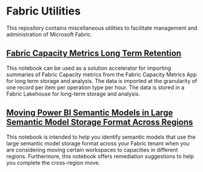 # Fabric Utilities
This repository contains miscellaneous utilities to facilitate management and administration of Microsoft Fabric.

## [Fabric Capacity Metrics Long Term Retention](/Fabric%20Capacity%20Metrics%20Long%20Term%20Retention.ipynb)
This notebook can be used as a solution accelerator for importing summaries of Fabric Capacity metrics from the Fabric Capacity Metrics App for long term storage and analysis. The data is imported at the granularity of one record per item per operation type per hour. The data is stored in a Fabric Lakehouse for long-term storage and analysis.

## [Moving Power BI Semantic Models in Large Semantic Model Storage Format Across Regions](/Large%20Semantic%20Model%20Storage%20Format%20assessment.ipynb)
This notebook is intended to help you identify semantic models that use the large semantic model storage format across your Fabric tenant when you are considering moving certain workspaces to capacities in different regions. Furthermore, this notebook offers remediation suggestions to help you complete the cross-region move.